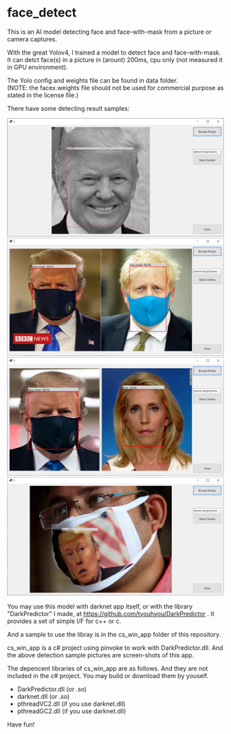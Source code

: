 # face_detect

This is an AI model detecting face and face-with-mask from a picture or camera captures.

With the great Yolov4, I trained a model to detect face and face-with-mask. It can detct face(s) in a picture in (arount) 200ms, cpu only (not measured it in GPU environment).

The Yolo config and weights file can be found in data folder.<br>
(NOTE: the facex.weights file should not be used for commercial purpose as stated in the license file.)

There have some detecting result samples:

![pic1](./pic/1.png)
![pic1](./pic/2.png)
![pic1](./pic/3.png)
![pic1](./pic/4.png)

You may use this model with darknet app itself, or with the library "DarkPredictor" I made, at https://github.com/tyouhyou/DarkPredictor . It provides a set of simple I/F for c++ or c.

And a sample to use the libray is in the cs_win_app folder of this repository.

cs_win_app is a c# project using pinvoke to work with DarkPredictor.dll. And the above detection sample pictures are screen-shots of this app.

The depencent libraries of cs_win_app are as follows. And they are not included in the c# project. You may build or download them by youself.

- DarkPredictor.dll (or .so)
- darknet.dll (or .so)
- pthreadVC2.dll (if you use darknet.dll)
- pthreadGC2.dll (if you use darknet.dll)

Have fun!
